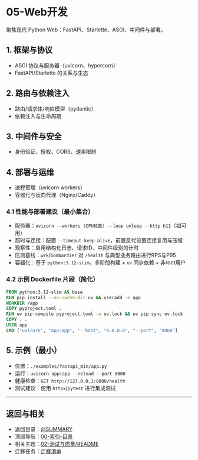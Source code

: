 # 05-Web开发

聚焦现代 Python Web：FastAPI、Starlette、ASGI、中间件与部署。

## 1. 框架与协议

- ASGI 协议与服务器（uvicorn、hypercorn）
- FastAPI/Starlette 的关系与生态

## 2. 路由与依赖注入

- 路由/请求体/响应模型（pydantic）
- 依赖注入与生命周期

## 3. 中间件与安全

- 身份验证、授权、CORS、速率限制

## 4. 部署与运维

- 进程管理（uvicorn workers）
- 容器化与反向代理（Nginx/Caddy）

### 4.1 性能与部署建议（最小集合）

- 服务器：`uvicorn --workers (CPU核数) --loop uvloop --http h11`（如可用）
- 超时与连接：配置 `--timeout-keep-alive`，前置反代设置连接复用与压缩
- 观察性：启用结构化日志、请求ID、中间件级别的计时
- 压测基线：`wrk`/`bombardier` 对 `/health` 与典型业务路由进行RPS与P95
- 容器化：基于 `python:3.12-slim`，多阶段构建 + `uv` 同步依赖 + 非root用户

### 4.2 示例 Dockerfile 片段（简化）

```Dockerfile
FROM python:3.12-slim AS base
RUN pip install --no-cache-dir uv && useradd -m app
WORKDIR /app
COPY pyproject.toml .
RUN uv pip compile pyproject.toml -o uv.lock && uv pip sync uv.lock
COPY . .
USER app
CMD ["uvicorn", "app:app", "--host", "0.0.0.0", "--port", "8000"]
```

## 5. 示例（最小）

- 位置：`./examples/fastapi_min/app.py`
- 运行：`uvicorn app:app --reload --port 8000`
- 健康检查：`GET http://127.0.0.1:8000/health`
- 测试建议：使用 `httpx`/`pytest` 进行集成测试

---

## 返回与相关

- 返回目录：[@SUMMARY](../SUMMARY.md)
- 顶部导航：[00-索引-目录](../00-索引-目录.md)
- 相关主题：[02-测试与质量/README](../02-测试与质量/README.md)
- 迁移任务：[迁移清单](../99-上下文与流程/04-迁移清单.md)